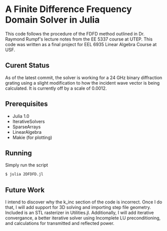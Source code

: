 # A Finite Difference Frequency Domain Solver in Julia
This code follows the procedure of the FDFD method outlined in Dr. Raymond Rumpf's lecture notes from the EE 5337 course at UTEP.
This code was written as a final project for EEL 6935 Linear Algebra Course at USF.

## Curent Status
As of the latest commit, the solver is working for a 24 GHz binary diffraction grating using a slight modification to how the incident wave vector is being calculated. It is currently off by a scale of 0.0012.

## Prerequisites
* Julia 1.0
* IterativeSolvers
* SparseArrays
* LinearAlgebra
* Makie (for plotting)

## Running
Simply run the script
```sh
$ julia 2DFDFD.jl
```
## Future Work
I intend to discover why the k_inc section of the code is incorrect. Once I do that, I will add support for 3D solving and importing step file geometry. Included is an STL rasterizer in Utilities.jl. Additionally, I will add iterative convergance, a better iterative solver using Incomplete LU preconditioning, and calculations for transmitted and reflected power.
